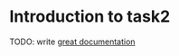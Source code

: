 # Introduction to task2

TODO: write [great documentation](http://jacobian.org/writing/great-documentation/what-to-write/)

